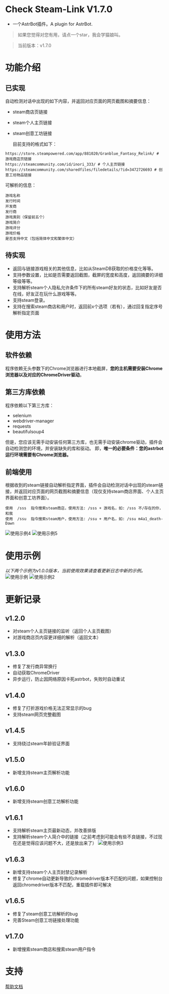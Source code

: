 # Check Steam-Link V1.7.0

+ 一个AstrBot插件。A plugin for AstrBot.
> 如果您觉得对您有用，请点一个star，我会学猫娘叫。

> 当前版本：v1.7.0

# 功能介绍
## 已实现
自动检测对话中出现的如下内容，并返回对应页面的网页截图和摘要信息：
- steam商店页链接
- steam个人主页链接
- steam创意工坊链接

  目前支持的格式如下：
```
https://store.steampowered.com/app/881020/Granblue_Fantasy_Relink/ # 游戏商店页链接
https://steamcommunity.com/id/inori_333/ # 个人主页链接
https://steamcommunity.com/sharedfiles/filedetails/?id=3472726693 # 创意工坊物品链接
```
可解析的信息：
```
游戏名称
发行时间
开发商
发行商
游戏类别（保留前五个）
游戏简介
游戏评分
游戏价格
是否支持中文（包括简体中文和繁体中文）
```
## 待实现
- 返回与链接游戏相关的其他信息，比如从SteamDB获取的价格变化等等。
- 支持参数设置，比如是否需要返回截图，截屏的宽度和高度，返回摘要的详细等级等等。
- 支持解析steam个人隐私允许条件下的所有steam好友的状态，比如好友是否在线，好友正在玩什么游戏等等。
- 支持steam登录。
- 支持在搜索steam商店和用户时，返回前x个选项（若有），通过回复指定序号解析指定页面

# 使用方法
## 软件依赖
程序依赖无头参数下的Chrome浏览器进行本地截屏，**您的主机需要安装Chrome浏览器以及对应的ChromeDriver驱动**。
## 第三方库依赖
程序依赖以下第三方库：
- selenium
- webdriver-manager
- requests
- beautifulsoup4

但是，您应该无需手动安装任何第三方库，也无需手动安装chrome驱动，插件会自动检测您的环境，并安装缺失的库和驱动。
即，**唯一的必要条件：您的astrbot运行环境需要有Chrome浏览器。**

## 前端使用
根据收到的steam链接自动解析指定界面，插件会自动检测对话中出现的steam链接，并返回对应页面的网页截图和摘要信息（现仅支持steam商店界面、个人主页界面和创意工坊界面）。
```
使用  /sss  指令搜索steam商店，使用方法: /sss + 游戏名，如: /sss 不/存在的你，和我
使用  /ssu  指令搜索steam用户，使用方法: /ssu + 用户名，如: /ssu m4a1_death-Dawn
```

![使用示例4](sample5.png)
![使用示例5](sample4.png)

# 使用示例
_以下两个示例为v1.0.0版本，当前使用效果请查看更新日志中新的示例。_
![使用示例](sample.png)
![使用示例2](sample2.png)


# 更新记录
## v1.2.0
+ 对steam个人主页链接的监听（返回个人主页截图）
+ 对游戏商店页内容更详细的解析（返回文本）

## v1.3.0
+ 修复了发行商异常换行
+ 自动获取ChromeDriver
+ 异步运行，防止因网络原因卡死astrbot，失败时自动重试

## v1.4.0
+ 修复了打折游戏价格无法正常显示的bug
+ 支持steam网页完整截图

## v1.4.5
+ 支持绕过steam年龄验证界面

## v1.5.0
+ 新增支持steam主页解析功能

## v1.6.0
+ 新增支持steam创意工坊解析功能

## v1.6.1
+ 支持解析steam主页最新动态，并改善排版
+ 支持解析steam个人简介中的链接（之前考虑到可能会有些不良链接，不过现在还是觉得应该问题不大，还是放出来了）
![使用示例3](sample3.png)

## v1.6.3
+ 新增支持steam个人主页封禁记录解析
+ 修复了chrome自动更新导致的chromedriver版本不匹配的问题，如果控制台返回chromedriver版本不匹配，重载插件即可解决

## v1.6.5
+ 修复了steam创意工坊解析的bug
+ 完善Steam创意工坊链接处理功能

## v1.7.0
+ 新增搜索steam商店和搜索steam用户指令

# 支持
[帮助文档](https://github.com/inori-3333/astrbot_plugin_steamshot)
